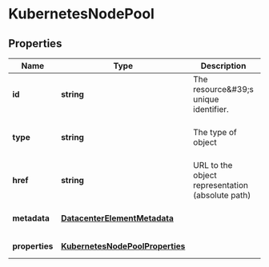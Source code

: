 # KubernetesNodePool

## Properties
| Name | Type | Description | Notes |
| ------------ | ------------- | ------------- | ------------- |
| **id** | **string** | The resource\&#39;s unique identifier. | [optional] [readonly] [default to undefined] |
| **type** | **string** | The type of object | [optional] [readonly] [default to undefined] |
| **href** | **string** | URL to the object representation (absolute path) | [optional] [readonly] [default to undefined] |
| **metadata** | [**DatacenterElementMetadata**](DatacenterElementMetadata.md) |  | [optional] [default to undefined] |
| **properties** | [**KubernetesNodePoolProperties**](KubernetesNodePoolProperties.md) |  | [default to undefined] |


